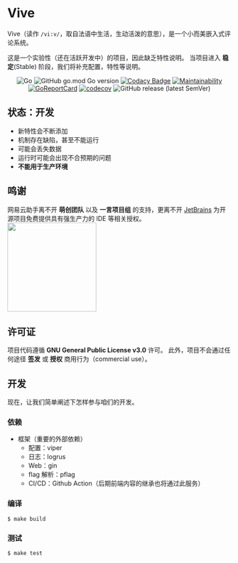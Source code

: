 # Vive

Vive（读作 `/vi:v/`，取自法语中生活，生动活泼的意思），是一个小而美嵌入式评论系统。

这是一个实验性（还在活跃开发中）的项目，因此缺乏特性说明。
当项目进入 **稳定**(Stable) 阶段，我们将补充配置，特性等说明。

<div align="center">

![Go](https://github.com/hitokoto-osc/Vive/workflows/Go/badge.svg)
![GitHub go.mod Go version](https://img.shields.io/github/go-mod/go-version/hitokoto-osc/Vive)
[![Codacy Badge](https://app.codacy.com/project/badge/Grade/bf50644931824cf2887c65cb177bae61)](https://www.codacy.com/gh/hitokoto-osc/Vive?utm_source=github.com&utm_medium=referral&utm_content=hitokoto-osc/Vive&utm_campaign=Badge_Grade)
[![Maintainability](https://api.codeclimate.com/v1/badges/3eedabb10c8fa983538d/maintainability)](https://codeclimate.com/github/hitokoto-osc/Vive/maintainability)
[![GoReportCard](https://goreportcard.com/badge/github.com/hitokoto-osc/Vive)](https://goreportcard.com/report/github.com/hitokoto-osc/Vive)
[![codecov](https://codecov.io/gh/hitokoto-osc/Vive/branch/master/graph/badge.svg)](https://codecov.io/gh/hitokoto-osc/Vive)
![GitHub release (latest SemVer)](https://img.shields.io/github/v/release/hitokoto-osc/Vive?sort=semver)

</div>

## 状态：开发

-   新特性会不断添加
-   机制存在缺陷，甚至不能运行
-   可能会丢失数据
-   运行时可能会出现不合预期的问题
-   **不能用于生产环境**

## 鸣谢

网易云助手离不开 **萌创团队** 以及 **一言项目组** 的支持，更离不开  [JetBrains](https://www.jetbrains.com/?from=hitokoto-osc) 为开源项目免费提供具有强生产力的 IDE 等相关授权。
[<img src=".github/jetbrains-variant-3.png" width="200"/>](https://www.jetbrains.com/?from=hitokoto-osc)

## 许可证

项目代码遵循 **GNU General Public License v3.0** 许可。
此外，项目不会通过任何途径 **签发** 或 **授权** 商用行为（commercial use）。

## 开发

现在，让我们简单阐述下怎样参与咱们的开发。

### 依赖

-   框架（重要的外部依赖）
    -   配置：viper
    -   日志：logrus
    -   Web：gin
    -   flag 解析：pflag
    -   CI/CD：Github Action（后期前端内容的继承也将通过此服务）

### 编译

```shell
$ make build
```

### 测试

```shell
$ make test
```
